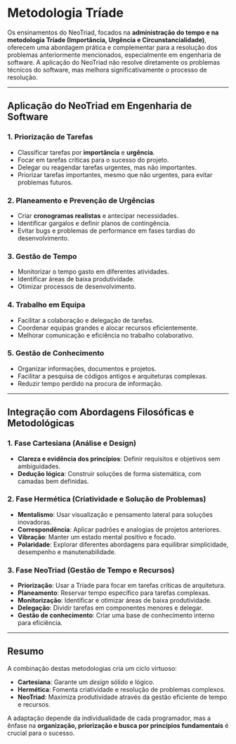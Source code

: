 # Metodologia Tríade

Os ensinamentos do NeoTriad, focados na **administração do tempo e na metodologia Tríade (Importância, Urgência e Circunstancialidade)**, oferecem uma abordagem prática e complementar para a resolução dos problemas anteriormente mencionados, especialmente em engenharia de software.
A aplicação do NeoTriad não resolve diretamente os problemas técnicos do software, mas melhora significativamente o processo de resolução.

---

## Aplicação do NeoTriad em Engenharia de Software

### 1. Priorização de Tarefas

- Classificar tarefas por **importância** e **urgência**.
- Focar em tarefas críticas para o sucesso do projeto.
- Delegar ou reagendar tarefas urgentes, mas não importantes.
- Priorizar tarefas importantes, mesmo que não urgentes, para evitar problemas futuros.

### 2. Planeamento e Prevenção de Urgências

- Criar **cronogramas realistas** e antecipar necessidades.
- Identificar gargalos e definir planos de contingência.
- Evitar bugs e problemas de performance em fases tardias do desenvolvimento.

### 3. Gestão de Tempo

- Monitorizar o tempo gasto em diferentes atividades.
- Identificar áreas de baixa produtividade.
- Otimizar processos de desenvolvimento.

### 4. Trabalho em Equipa

- Facilitar a colaboração e delegação de tarefas.
- Coordenar equipas grandes e alocar recursos eficientemente.
- Melhorar comunicação e eficiência no trabalho colaborativo.

### 5. Gestão de Conhecimento

- Organizar informações, documentos e projetos.
- Facilitar a pesquisa de códigos antigos e arquiteturas complexas.
- Reduzir tempo perdido na procura de informação.

---

## Integração com Abordagens Filosóficas e Metodológicas

### 1. Fase Cartesiana (Análise e Design)

- **Clareza e evidência dos princípios**: Definir requisitos e objetivos sem ambiguidades.
- **Dedução lógica**: Construir soluções de forma sistemática, com camadas bem definidas.

### 2. Fase Hermética (Criatividade e Solução de Problemas)

- **Mentalismo**: Usar visualização e pensamento lateral para soluções inovadoras.
- **Correspondência**: Aplicar padrões e analogias de projetos anteriores.
- **Vibração**: Manter um estado mental positivo e focado.
- **Polaridade**: Explorar diferentes abordagens para equilibrar simplicidade, desempenho e manutenabilidade.

### 3. Fase NeoTriad (Gestão de Tempo e Recursos)

- **Priorização**: Usar a Tríade para focar em tarefas críticas de arquitetura.
- **Planeamento**: Reservar tempo específico para tarefas complexas.
- **Monitorização**: Identificar e otimizar áreas de baixa produtividade.
- **Delegação**: Dividir tarefas em componentes menores e delegar.
- **Gestão de conhecimento**: Criar uma base de conhecimento interno para eficiência.

---

## Resumo

A combinação destas metodologias cria um ciclo virtuoso:

- **Cartesiana**: Garante um _design_ sólido e lógico.
- **Hermética**: Fomenta criatividade e resolução de problemas complexos.
- **NeoTriad**: Maximiza produtividade através da gestão eficiente de tempo e recursos.

A adaptação depende da individualidade de cada programador, mas a ênfase na **organização, priorização e busca por princípios fundamentais** é crucial para o sucesso.
